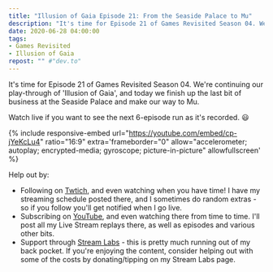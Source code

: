```yaml
---
title: "Illusion of Gaia Episode 21: From the Seaside Palace to Mu"
description: "It's time for Episode 21 of Games Revisited Season 04. We're continuing our play-through of 'Illusion of Gaia', and today we finish up the last bit of business at the Seaside Palace and make our way to Mu."
date: 2020-06-28 04:00:00
tags:
- Games Revisited
- Illusion of Gaia
repost: "" #"dev.to"
---
```


It's time for Episode 21 of Games Revisited Season 04. We're continuing our play-through of 'Illusion of Gaia', and today we finish up the last bit of business at the Seaside Palace and make our way to Mu.

Watch live if you want to see the next 6-episode run as it's recorded. :smiley:
<!--more-->

{% include responsive-embed url="https://youtube.com/embed/cp-jYeKcLu4" ratio="16:9" extra='frameborder="0" allow="accelerometer; autoplay; encrypted-media; gyroscope; picture-in-picture" allowfullscreen' %}

Help out by:
 * Following on [Twtich](https://twitch.tv/AnonJr_Live), and even watching when you have time! I have my streaming schedule posted there, and I sometimes do random extras - so if you follow you'll get notified when I go live.
 * Subscribing on [YouTube](http://www.youtube.com/channel/UCXafqhKHbkSUIrq0LAuu0tw), and even watching there from time to time. I'll post all my Live Stream replays there, as well as episodes and various other bits.
 * Support through [Stream Labs](https://streamlabs.com/anonjr_live) - this is pretty much running out of my back pocket. If you're enjoying the content, consider helping out with some of the costs by donating/tipping on my Stream Labs page.